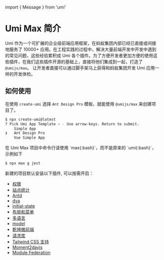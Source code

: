 import { Message } from 'umi'

# Umi Max 简介

Umi 作为一个可扩展的企业级前端应用框架，在蚂蚁集团内部已经已直接或间接地服务了 10000+ 应用。在工程实践的过程中，解决大量前端开发中开发中遇到的常见问题，这些经验累积成 Umi 各个插件。为了方便开发者更加方便的使用这些插件，在我们这些插件开源的基础上，直接将他们集成到一起，打造了 `@umijs/max`。 让开发者直接可以通过脚手架马上获得和蚂蚁集团开发 Umi 应用一样的开发体检。

## 如何使用

在使用 `create-umi` 选择 `Ant Design Pro` 模板，就能使用 `@umijs/max` 来创建项目了。

```bash {4}
$ npx create-umi@latest
? Pick Umi App Template › - Use arrow-keys. Return to submit.
    Simple App
❯   Ant Design Pro
    Vue Simple App
```

<Message emoji="💡" >
在 Umi Max 项目中命令行请使用 `max{:bash}`，而不是原来的 `umi{:bash}`，示例如下
</Message>

```bash /max/
$ npx max g jest
```

新建的项目默认安装以下插件, 可以按需开启：

- [权限](./access)
- [站点统计](./analytics)
- [Antd](./antd)
- [dva](./dva)
- [initial-state](../api/runtime-config#getinitialstate)
- [布局和菜单](./layout-menu)
- [多语言](./locale)
- [model](./data-flow)
- [乾坤微前端](./micro-frontend)
- [请求库](./request)
- [Tailwind CSS 支持](./tailwindcss)
- [Moment2dayjs](./moment2dayjs)
- [Module Federation](./mf)

